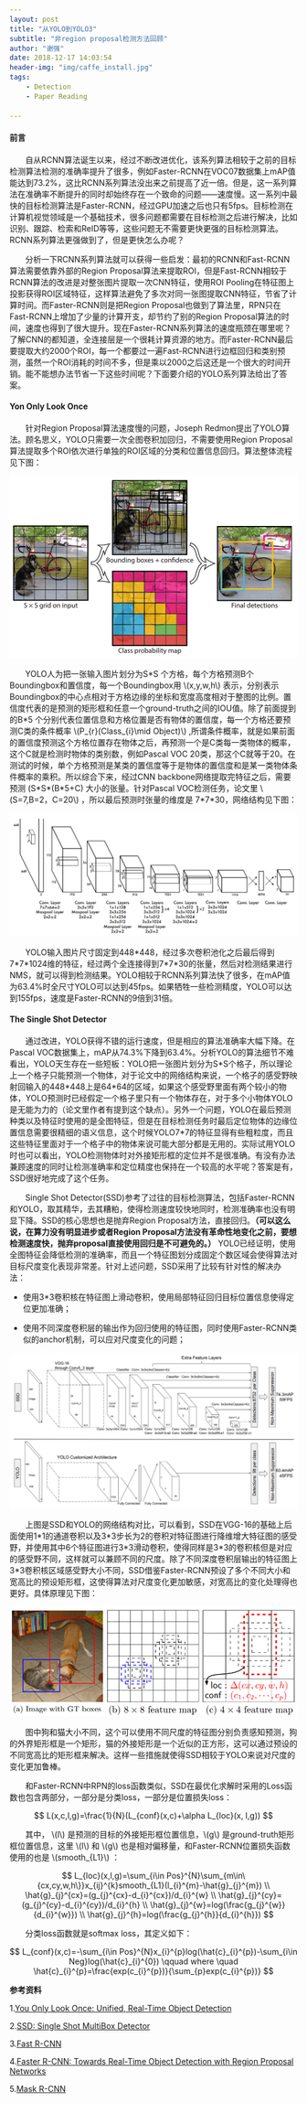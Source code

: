 ```yaml
---
layout: post
title: "从YOLO到YOLO3"
subtitle: "非region proposal检测方法回顾"
author: "谢强"
date: 2018-12-17 14:03:54
header-img: "img/caffe_install.jpg"
tags:
    - Detection
    - Paper Reading

---
```


#### 前言 ####

&#160; &#160; &#160; &#160;自从RCNN算法诞生以来，经过不断改进优化，该系列算法相较于之前的目标检测算法检测的准确率提升了很多，例如Faster-RCNN在VOC07数据集上mAP值能达到73.2%，这比RCNN系列算法没出来之前提高了近一倍。但是，这一系列算法在准确率不断提升的同时却始终存在一个致命的问题——速度慢。这一系列中最快的目标检测算法是Faster-RCNN，经过GPU加速之后也只有5fps。目标检测在计算机视觉领域是一个基础技术，很多问题都需要在目标检测之后进行解决，比如识别、跟踪、检索和ReID等等，这些问题无不需要更快更强的目标检测算法。RCNN系列算法更强做到了，但是更快怎么办呢？

&#160; &#160; &#160; &#160;分析一下RCNN系列算法就可以获得一些启发：最初的RCNN和Fast-RCNN算法需要依靠外部的Region Proposal算法来提取ROI，但是Fast-RCNN相较于RCNN算法的改进是对整张图片提取一次CNN特征，使用ROI Pooling在特征图上投影获得ROI区域特征，这样算法避免了多次对同一张图提取CNN特征，节省了计算时间。而Faster-RCNN则是把Region Proposal也做到了算法里，RPN只在Fast-RCNN上增加了少量的计算开支，却节约了别的Region Proposal算法的时间，速度也得到了很大提升。现在Faster-RCNN系列算法的速度瓶颈在哪里呢？了解CNN的都知道，全连接层是一个很耗计算资源的地方。而Faster-RCNN最后要提取大约2000个ROI，每一个都要过一遍Fast-RCNN进行边框回归和类别预测，虽然一个ROI消耗的时间不多，但是乘以2000之后这还是一个很大的时间开销。能不能想办法节省一下这些时间呢？下面要介绍的YOLO系列算法给出了答案。

#### Yon Only Look Once  ###

&#160; &#160; &#160; &#160;针对Region Proposal算法速度慢的问题，Joseph Redmon提出了YOLO算法。顾名思义，YOLO只需要一次全图卷积加回归，不需要使用Region Proposal算法提取多个ROI依次进行单独的ROI区域的分类和位置信息回归。算法整体流程见下图：

![java-javascript](/img/in-post/yolo/yolo1-architecture.png)

&#160; &#160; &#160; &#160;YOLO人为把一张输入图片划分为S\*S 个方格，每个方格预测B个Boundingbox和置信度，每一个Boundingbox用 \\(x,y,w,h\\) 表示，分别表示Boundingbox的中心点相对于方格边缘的坐标和宽度高度相对于整图的比例。置信度代表的是预测的矩形框和任意一个ground-truth之间的IOU值。除了前面提到的B\*5 个分别代表位置信息和方格位置是否有物体的置信度，每一个方格还要预测C类的条件概率 \\(P_{r}(Class_{i}\mid Object)\\) ,所谓条件概率，就是如果前面的置信度预测这个方格位置存在物体之后，再预测一个是C类每一类物体的概率，这个C就是检测时物体的类别数，例如Pascal VOC 20类，那这个C就等于20。在测试的时候，单个方格预测是某类的置信度等于是物体的置信度和是某一类物体条件概率的乘积。所以综合下来，经过CNN backbone网络提取完特征之后，需要预测 (S\*S\*(B\*5+C) 大小的张量。针对Pascal VOC检测任务，论文里 \\(S=7,B=2，C=20\\) ，所以最后预测时张量的维度是 7\*7\*30，网络结构见下图：

![java-javascript](/img/in-post/yolo/yolo1-net-architecture.png)

&#160; &#160; &#160; &#160;YOLO输入图片尺寸固定到448\*448，经过多次卷积池化之后最后得到7\*7\*1024维的特征，经过两个全连接得到7\*7\*30的张量，然后对检测结果进行NMS，就可以得到检测结果。YOLO相较于RCNN系列算法快了很多，在mAP值为63.4%时全尺寸YOLO可以达到45fps。如果牺牲一些检测精度，YOLO可以达到155fps，速度是Faster-RCNN的9倍到31倍。

#### The Single Shot Detector ###

&#160; &#160; &#160; &#160;通过改进，YOLO获得不错的运行速度，但是相应的算法准确率大幅下降。在Pascal VOC数据集上，mAP从74.3%下降到63.4%。分析YOLO的算法细节不难看出，YOLO天生存在一些短板：YOLO把一张图片划分为S\*S个格子，所以理论上一个格子只能预测一个物体，对于论文中的网络结构来说，一个格子的感受野映射回输入的448\*448上是64\*64的区域，如果这个感受野里面有两个较小的物体，YOLO预测时已经假定一个格子里只有一个物体存在，对于多个小物体YOLO是无能为力的（论文里作者有提到这个缺点）。另外一个问题，YOLO在最后预测种类以及特征时使用的是全图特征，但是在目标检测任务时最后定位物体的边缘位置信息需要很精细的语义信息，这个时候YOLO7\*7的特征显得有些粗粒度，而且这些特征里面对于一个格子中的物体来说可能大部分都是无用的。实际试用YOLO时也可以看出，YOLO检测物体时对外接矩形框的定位并不是很准确。有没有办法兼顾速度的同时让检测准确率和定位精度也保持在一个较高的水平呢？答案是有，SSD很好地完成了这个任务。

&#160; &#160; &#160; &#160;Single Shot Detector(SSD)参考了过往的目标检测算法，包括Faster-RCNN和YOLO，取其精华，去其糟粕，使得检测速度较快地同时，检测准确率也没有明显下降。SSD的核心思想也是抛弃Region Proposal方法，直接回归。**（可以这么说，在算力没有明显进步或者Region Proposal方法没有革命性地变化之前，要想检测速度快，抛弃proposal直接使用回归是不可避免的。）** YOLO已经证明，使用全图特征会降低检测的准确率，而且一个特征图划分成固定个数区域会使得算法对目标尺度变化表现非常差。针对上述问题，SSD采用了比较有针对性的解决办法：

+ 使用3\*3卷积核在特征图上滑动卷积，使用局部特征回归目标位置信息使得定位更加准确；

+ 使用不同深度卷积层的输出作为回归使用的特征图，同时使用Faster-RCNN类似的anchor机制，可以应对尺度变化的问题；

![java-javascript](/img/in-post/yolo/YOLO-vs-SSD.png)

&#160; &#160; &#160; &#160;上图是SSD和YOLO的网络结构对比，可以看到，SSD在VGG-16的基础上后面使用1\*1的通道卷积以及3\*3步长为2的卷积对特征图进行降维增大特征图的感受野，并使用其中6个特征图进行3\*3滑动卷积，使得同样是3\*3的卷积核但是对应的感受野不同，这样就可以兼顾不同的尺度。除了不同深度卷积层输出的特征图上3\*3卷积核区域感受野大小不同，SSD借鉴Faster-RCNN预设了多个不同大小和宽高比的预设矩形框，这使得算法对尺度变化更加敏感，对宽高比的变化处理得也更好。具体原理见下图：

![java-javascript](/img/in-post/yolo/SSD-conv.png)

&#160; &#160; &#160; &#160;图中狗和猫大小不同，这个可以使用不同尺度的特征图分别负责感知预测，狗的外界矩形框是一个矩形，猫的外接矩形是一个近似的正方形，这可以通过预设的不同宽高比的矩形框来解决。这样一些措施就使得SSD相较于YOLO来说对尺度的变化更加鲁棒。

&#160; &#160; &#160; &#160;和Faster-RCNN中RPN的loss函数类似，SSD在最优化求解时采用的Loss函数也包含两部分，一部分是分类loss，一部分是位置损失loss：

$$
L(x,c,l,g)=\frac{1}{N}(L_{conf}(x,c)+\alpha L_{loc}(x, l,g))
$$

&#160; &#160; &#160; &#160;其中， \\(l\\) 是预测的目标的外接矩形框位置信息，\\(g\\) 是ground-truth矩形框位置信息，这里 \\(l\\) 和 \\(g\\) 也是相对偏移量，和Faster-RCNN位置损失函数使用的也是 \\(smooth_{L1}\\) ：

$$
L_{loc}(x,l,g)=\sum_{i\in Pos}^{N}\sum_{m\in\{cx,cy,w,h\}}x_{ij}^{k}smooth_{L1}(l_{i}^{m}-\hat{g}_{j}^{m}) \\
\hat{g}_{j}^{cx}=(g_{j}^{cx}-d_{i}^{cx})/d_{i}^{w} \\ \hat{g}_{j}^{cy}=(g_{j}^{cy}-d_{i}^{cy})/d_{i}^{h}
\\ \hat{g}_{j}^{w}=log(\frac{g_{j}^{w}}{d_{i}^{w}}) \\ \hat{g}_{j}^{h}=log(\frac{g_{j}^{h}}{d_{i}^{h}})
$$

&#160; &#160; &#160; &#160;分类loss函数就是softmax loss，其定义如下：

$$
L_{conf}(x,c)=-\sum_{i\in Pos}^{N}x_{i}^{p}log(\hat{c}_{i}^{p})-\sum_{i\in Neg}log(\hat{c}_{i}^{0}) \qquad where \quad \hat{c}_{i}^{p}=\frac{exp(c_{i}^{p})}{\sum_{p}exp(c_{i}^{p})}
$$

**参考资料**


 1.[You Only Look Once: Unified, Real-Time Object Detection][1]

 2.[SSD: Single Shot MultiBox Detector][2]

 3.[Fast R-CNN][3]

 4.[Faster R-CNN: Towards Real-Time Object Detection with Region Proposal Networks][4]

 5.[Mask R-CNN][5]


  [1]: https://arxiv.org/pdf/1506.02640.pdf
  [2]: https://arxiv.org/pdf/1512.02325.pdf
  [3]: https://arxiv.org/pdf/1504.08083.pdf
  [4]: https://arxiv.org/pdf/1506.01497.pdf
  [5]: http://openaccess.thecvf.com/content_ICCV_2017/papers/He_Mask_R-CNN_ICCV_2017_paper.pdf
